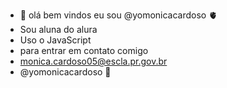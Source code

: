 - 👋 olá bem vindos eu sou  @yomonicacardoso 🫀
- Sou aluna do alura
- Uso o JavaScript
- para entrar em contato comigo
- monica.cardoso05@escla.pr.gov.br
- @yomonicacardoso 💙
